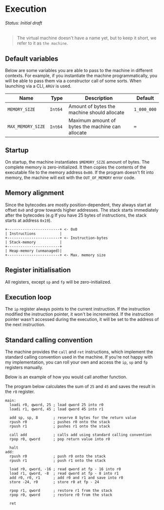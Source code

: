 # Execution
###### Status: Initial draft

> The virtual machine doesn't have a name yet, but to keep it short,
we refer to it as `the machine`.

## Default variables

Below are some variables you are able to pass to the machine in different contexts.
For example, if you instantiate the machine programmatically, you will be able to pass
them via a constructor call of some sorts. When launching via a CLI, `ARGV` is used.

| Name              | Type    | Description                                      | Default     |
|-------------------|---------|--------------------------------------------------|-------------|
| `MEMORY_SIZE`     | `Int64` | Amount of bytes the machine should allocate      | `1_000_000` |
| `MAX_MEMORY_SIZE` | `Int64` | Maximum amount of bytes the machine can allocate | `∞`         |

## Startup

On startup, the machine instantiates `$MEMORY_SIZE` amount of bytes. The complete memory is
zero-initialized. It then copies the contents of the executable file to the memory address `0x00`.
If the program doesn't fit into memory, the machine will exit with the `OUT_OF_MEMORY` error code.

## Memory alignment

Since the bytecodes are mostly position-dependent, they always start at offset `0x0` and grow towards
higher addresses. The stack starts immediately after the bytecodes (e.g If you have 25 bytes of instructions,
the stack starts at address `0x19`).

```
+------------------------+ <- 0x0
| Instructions           |
+------------------------+ <- Instruction-bytes
| Stack-memory           |
+------------------------+
| Heap-memory (unmanaged)|
+------------------------+ <- Max. memory size
```

## Register initialisation

All registers, except `sp` and `fp` will be zero-initialized.

## Execution loop

The `ip` register always points to the current instruction. If the instruction modified the instruction
pointer, it won't be incremented. If the instruction pointer wasn't accessed during the execution,
it will be set to the address of the next instruction.

## Standard calling convention

The machine provides the `call` and `ret` instructions, which implement the standard calling
convention used in the machine. If you're not happy with my implementation, you can roll
your own and access the `ip`, `sp` and `fp` registers manually.

Below is an example of how you would call another function.

The program below calculates the sum of `25` and `45` and saves the result in the `r0` register.

```assembly
main:
  loadi r0, qword, 25 ; load qword 25 into r0
  loadi r1, qword, 45 ; load qword 45 into r1

  add sp, sp, 8       ; reserve 8 bytes for the return value
  rpush r0            ; pushes r0 onto the stack
  rpush r1            ; pushes r1 onto the stack

  call add            ; calls add using standard calling convention
  rpop r0, qword      ; pop return value into r0

  halt
add:
  rpush r0            ; push r0 onto the stack
  rpush r1            ; push r1 onto the stack

  load r0, qword, -16 ; read qword at fp - 16 into r0
  load r1, qword, -8  ; read qword at fp - 8 into r1
  add r0, r0, r1      ; add r0 and r1 and save into r0
  store -24, r0       ; store r0 at fp - 24

  rpop r1, qword      ; restore r1 from the stack
  rpop r0, qword      ; restore r0 from the stack

  ret
```
